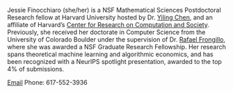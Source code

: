 Jessie Finocchiaro (she/her) is a NSF Mathematical Sciences Postdoctoral Research fellow at Harvard University hosted by Dr. [Yiling Chen](yiling.seas.harvard.edu), and an affiliate of Harvard’s [Center for Research on Computation and Society](crcs.seas.harvard.edu). Previously, she received her doctorate in Computer Science from the University of Colorado Boulder under the supervision of Dr. [Rafael Frongillo](https://raf.prof), where she was awarded a NSF Graduate Research Fellowship. Her research spans theoretical machine learning and algorithmic economics, and has been recognized with a NeurIPS spotlight presentation, awarded to the top 4% of submissions.

[Email](mailto:finocch@bc.edu)
Phone: 617-552-3936
